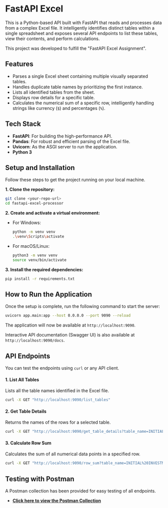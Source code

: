 # FastAPI Excel

This is a Python-based API built with FastAPI that reads and processes data from a complex Excel file. It intelligently identifies distinct tables within a single spreadsheet and exposes several API endpoints to list these tables, view their contents, and perform calculations.

This project was developed to fulfill the "FastAPI Excel Assignment".

## Features

-   Parses a single Excel sheet containing multiple visually separated tables.
-   Handles duplicate table names by prioritizing the first instance.
-   Lists all identified tables from the sheet.
-   Displays row details for a specific table.
-   Calculates the numerical sum of a specific row, intelligently handling strings like currency (`$`) and percentages (`%`).

## Tech Stack

-   **FastAPI**: For building the high-performance API.
-   **Pandas**: For robust and efficient parsing of the Excel file.
-   **Uvicorn**: As the ASGI server to run the application.
-   **Python 3**

## Setup and Installation

Follow these steps to get the project running on your local machine.

**1. Clone the repository:**
```bash
git clone <your-repo-url>
cd fastapi-excel-processor
```

**2. Create and activate a virtual environment:**

-   For Windows:
    ```bash
    python -m venv venv
    .\venv\Scripts\activate
    ```
-   For macOS/Linux:
    ```bash
    python3 -m venv venv
    source venv/bin/activate
    ```

**3. Install the required dependencies:**
```bash
pip install -r requirements.txt
```

## How to Run the Application

Once the setup is complete, run the following command to start the server:

```bash
uvicorn app.main:app --host 0.0.0.0 --port 9090 --reload
```

The application will now be available at `http://localhost:9090`.

Interactive API documentation (Swagger UI) is also available at `http://localhost:9090/docs`.

## API Endpoints

You can test the endpoints using `curl` or any API client.

#### 1. List All Tables

Lists all the table names identified in the Excel file.

```bash
curl -X GET "http://localhost:9090/list_tables"
```

#### 2. Get Table Details

Returns the names of the rows for a selected table.

```bash
curl -X GET "http://localhost:9090/get_table_details?table_name=INITIAL%20INVESTMENT"
```

#### 3. Calculate Row Sum

Calculates the sum of all numerical data points in a specified row.

```bash
curl -X GET "http://localhost:9090/row_sum?table_name=INITIAL%20INVESTMENT&row_name=Tax%20Credit%20(if%20any%20)="
```

## Testing with Postman

A Postman collection has been provided for easy testing of all endpoints.

-   **[Click here to view the Postman Collection](https://harsh-7198357.postman.co/workspace/Harsh's-Workspace~1caff325-ac78-4e93-84c4-0c420a989929/collection/45775785-a7ba6fd7-8465-44df-83c9-78e14c247df8?action=share&creator=45775785)**
